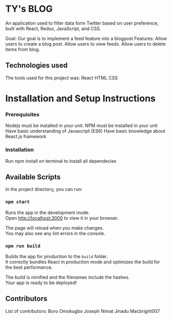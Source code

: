 # TY's BLOG

An application used to filter data form Twitter based on user preference, built with React, Redux, JavaScript, and CSS.

Goal:
Our goal is to implement a feed feature into a blogpost
Features:
Allow users to create a blog post.
Allow users to view feeds.
Allow users to delete items from blog.

## Technologies used

The tools used for this project was:
React
HTML
CSS

# Installation and Setup Instructions

### Prerequisites

Nodejs must be installed in your unit.
NPM must be installed in your unit
Have basic understanding of Javascript (ES6)
Have basic knowledge about React.js framework

### Installation

Run npm install on terminal to install all dependecies

## Available Scripts

In the project directory, you can run:

### `npm start`

Runs the app in the development mode.\
Open [http://localhost:3000](http://localhost:3000) to view it in your browser.

The page will reload when you make changes.\
You may also see any lint errors in the console.

### `npm run build`

Builds the app for production to the `build` folder.\
It correctly bundles React in production mode and optimizes the build for the best performance.

The build is minified and the filenames include the hashes.\
Your app is ready to be deployed!

## Contributors

List of contributors:
Boro Omokugbo Joseph
Nimat Jinadu
Macbright007
